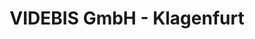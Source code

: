 ---
title: "VIDEBIS GmbH - Klagenfurt"
url: /klagenfurt-am-woerthersee/videbis-gmbh-klagenfurt/
shop: Optiker
---
